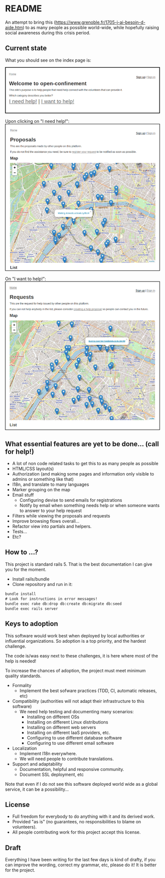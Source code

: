 # README

An attempt to bring this (https://www.grenoble.fr/1705-j-ai-besoin-d-aide.htm) to as many people as possible world-wide, while hopefully raising social awareness during this crisis period.

## Current state

What you should see on the index page is:

![Index](/etc/index.png)

Upon clicking on "I need help!":
![Proposals](/etc/proposals.png)

On "I want to help!":
![Requests](/etc/requests.png)

## What essential features are yet to be done... (call for help!)

- A lot of non code related tasks to get this to as many people as possible
- HTML/CSS layout(s)
- Authorization (and making some pages and information only visible to admins or something like that)
- I18n, and translate to many languages
- Marker grouping on the map
- Email stuff
  - Configuring devise to send emails for registrations
  - Notify by email when something needs help or when someone wants to answer to your help request
- Filters while viewing the proposals and requests
- Improve browsing flows overall...
- Refactor view into partials and helpers.
- Tests...
- Etc?

## How to ...?

This project is standard rails 5. That is the best documentation I can give you for the moment.

- Install rails/bundle
- Clone repository and run in it:

```
bundle install
# Look for instructions in error messages!
bundle exec rake db:drop db:create db:migrate db:seed
bundle exec rails server
```

## Keys to adoption

This software would work best when deployed by local authorities or influential organizations.
So adoption is a top priority, and the hardest challenge.

The code is/was easy next to these challenges, it is here where most of the help is needed!

To increase the chances of adoption, the project must meet minimum quality standards.

- Formality
  - Implement the best sofware practices (TDD, CI, automatic releases, etc)
- Compatibility (authorities will not adapt their infrastructure to this software)
  - We need help testing and documenting many scenarios:
    - Installing on different OSs
    - Installing on different Linux distributions
    - Installing on different web servers
    - Installing on different IaaS providers, etc.
    - Configuring to use different database software
    - Configuring to use different email software
- Localization
  - Implement I18n everywhere.
  - We will need people to contribute translations.
- Support and adaptability
  - Documentation, helpful and responsive community.
  - Document SSL deployment, etc

Note that even if I do not see this software deployed world wide as a global service, it can be a possibility...

## License

- Full freedom for everybody to do anything with it and its derived work.
- Provided "as is" (no guarantees, no responsibilities to blame on volunteers).
- All people contributing work for this project accept this license.

## Draft

Everything I have been writing for the last few days is kind of drafty, if you can improve the wording,
correct my grammar, etc, please do it! It is better for the project.

